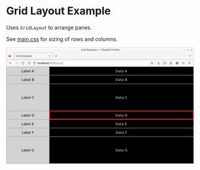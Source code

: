 # Grid Layout Example

Uses `GridLayout` to arrange panes.

See [main.css](./src/main.css) for sizing of rows and columns.

![Screenshot](./screenshot.png)
